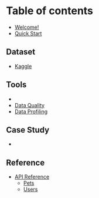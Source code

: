 # Table of contents

* [Welcome!](README.md)
* [Quick Start](quick-start.md)

## Dataset

* [Kaggle](dataset/kaggle.md)

## Tools

*
* [Data Quality](tools/data-quality.md)
* [Data Profiling](tools/data-profiling.md)

## Case Study

*

## Reference

* [API Reference](reference/api-reference/README.md)
  * [Pets](reference/api-reference/pets.md)
  * [Users](reference/api-reference/users.md)

